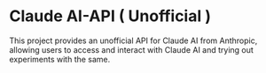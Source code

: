 # Claude AI-API ( Unofficial )

This project provides an unofficial API for Claude AI from Anthropic, allowing users to access and interact with Claude AI and trying out experiments with the same.
